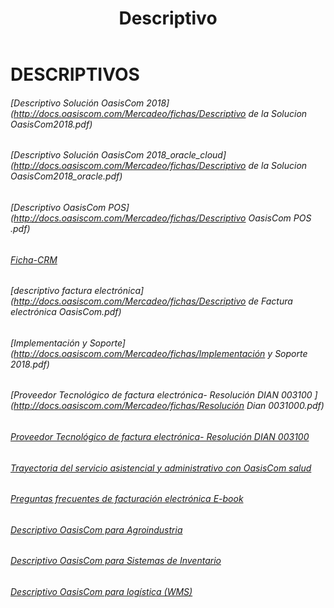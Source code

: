 ﻿---
layout: default
title: Descriptivo
permalink: /Mercadeo/Descriptivo/
editable: si
---

# DESCRIPTIVOS

###### [Descriptivo Solución OasisCom 2018](http://docs.oasiscom.com/Mercadeo/fichas/Descriptivo de la Solucion OasisCom2018.pdf)
###### [Descriptivo Solución OasisCom 2018_oracle_cloud](http://docs.oasiscom.com/Mercadeo/fichas/Descriptivo de la Solucion OasisCom2018_oracle.pdf)
###### [Descriptivo OasisCom POS](http://docs.oasiscom.com/Mercadeo/fichas/Descriptivo OasisCom POS .pdf)

###### [Ficha-CRM](http://docs.oasiscom.com/Mercadeo/fichas/CRM-ficha.pdf)
###### [descriptivo factura electrónica](http://docs.oasiscom.com/Mercadeo/fichas/Descriptivo de Factura electrónica OasisCom.pdf)
###### [Implementación y Soporte](http://docs.oasiscom.com/Mercadeo/fichas/Implementación y Soporte 2018.pdf)
###### [Proveedor Tecnológico de factura electrónica- Resolución DIAN 003100 ](http://docs.oasiscom.com/Mercadeo/fichas/Resolución Dian 0031000.pdf)
###### [Proveedor Tecnológico de factura electrónica- Resolución DIAN 003100 ](http://docs.oasiscom.com/Mercadeo/fichas/Preguntas-Frecuentes-de-factura-Electronica.pdf)
###### [Trayectoria del servicio asistencial y administrativo con OasisCom salud ](http://docs.oasiscom.com/Mercadeo/fichas/OasisCom_Salud_flujograma.png)
###### [Preguntas frecuentes de facturación electrónica E-book](http://docs.oasiscom.com/Mercadeo/fichas/Preguntas-Frecuentes-de-factura-Electronica.pdf)
###### [Descriptivo OasisCom para Agroindustria](http://docs.oasiscom.com/Mercadeo/fichas/Descriptivo-OasisCom-para-Agroindustrias.pdf)
###### [Descriptivo OasisCom para Sistemas de Inventario](http://docs.oasiscom.com/Mercadeo/fichas/Descriptivo_OasisCom_sistema-para-inventarios.pdf)
###### [Descriptivo OasisCom para logística (WMS)](http://docs.oasiscom.com/Mercadeo/fichas/Descriptivo_OasisCom_sistema-WMS-.pdf)

